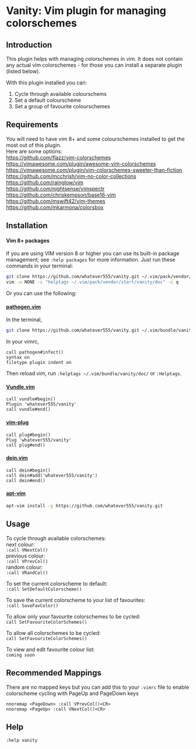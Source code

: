 Vanity: Vim plugin for managing colorschemes 
=============

Introduction
------------

This plugin helps with managing colorschemes in vim. It does not contain any actual vim colorschemes - for those you can install a separate plugin (listed below).  

With this plugin installed you can:   
1. Cycle through available colourschems  
2. Set a default colourscheme   
3. Set a group of favourite colourschemes   

Requirements
------------
You will need to have vim 8+ and  some colourschemes installed to get the most out of this plugin.  
Here are some options:    
https://github.com/flazz/vim-colorschemes  
https://vimawesome.com/plugin/awesome-vim-colorschemes  
https://vimawesome.com/plugin/vim-colorschemes-sweeter-than-fiction  
https://github.com/mcchrish/vim-no-color-collections  
https://github.com/rainglow/vim  
https://github.com/nightsense/vimspectr  
https://github.com/chriskempson/base16-vim  
https://github.com/mswift42/vim-themes  
https://github.com/mkarmona/colorsbox  
   
Installation
------------

#### Vim 8+ packages

If you are using VIM version 8 or higher you can use its built-in package management; see `:help packages` for more information. Just run these commands in your terminal:

```bash
git clone https://github.com/whatever555/vanity.git ~/.vim/pack/vendor/start/vanity
vim -u NONE -c "helptags ~/.vim/pack/vendor/start/vanity/doc" -c q
```

Or you can use the following:  

#### [pathogen.vim](https://github.com/tpope/vim-pathogen)

In the terminal,
```bash
git clone https://github.com/whatever555/vanity.git ~/.vim/bundle/vanity
```
In your vimrc,
```vim
call pathogen#infect()
syntax on
filetype plugin indent on
```

Then reload vim, run `:helptags ~/.vim/bundle/vanity/doc/` or `:Helptags`.

#### [Vundle.vim](https://github.com/VundleVim/Vundle.vim)
```vim
call vundle#begin()
Plugin 'whatever555/vanity'
call vundle#end()
```

#### [vim-plug](https://github.com/junegunn/vim-plug)

```vim
call plug#begin()
Plug 'whatever555/vanity'
call plug#end()
```

#### [dein.vim](https://github.com/Shougo/dein.vim)
```vim
call dein#begin()
call dein#add('whatever555/vanity')
call dein#end()
```

#### [apt-vim](https://github.com/egalpin/apt-vim)
```bash
apt-vim install -y https://github.com/whatever555/vanity.git
```

Usage
------------

To cycle through available colorschemes:  
next colour:   
`:call VNextCol()`   
previous colour:   
`:call VPrevCol()`   
random colour:   
`:call VRandCol()`   
  
To set the current colorscheme to default:  
`:call SetDefaultColorscheme()`   
  
To save the current colorscheme to your list of favourites:  
`:call SaveFavColor()`   
  
To allow only your favourite colorschemes to be cycled:  
`call SetFavouriteColorSchemes()`  

To allow all colorschemes to be cycled:  
`call SetFavouriteColorSchemes()`  
  
To view and edit favourite colour list:  
`coming soon`


Recommended Mappings
------------
There are no mapped keys but you can add this to your `.vimrc` file to enable colorscheme cycling with PageUp and PageDown keys
  

```
nnoremap <PageDown> :call VPrevCol()<CR>  
nnoremap <PageUp> :call VNextCol()<CR>  
```


Help 
------------

`:help vanity`

